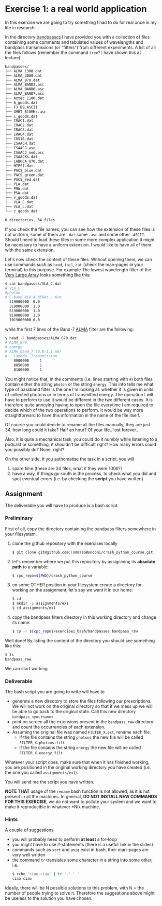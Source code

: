 # Exercise 1: a real world application

In this exercise we are going to try something I had to do for real once in my life in research.

In the directory [bandpasses](bandpasses) I have provided you with a collection of files containing some comments and tabulated values of wavelengths and bandpass transmissions (or "filters") from different experiments.
A list of all the files follows (remember the command ``tree``? I have shown this at lecture).

```bash
bandpasses/
├── ALMA_1300.dat
├── ALMA_3000.dat
├── ALMA_870.dat
├── ALMA_BAND3.asc
├── ALMA_BAND6.asc
├── ALMA_BAND7.asc
├── Aztec_1100.dat
├── b_goods.dat
├── FJ_BB.ASCII
├── GMRT_610MHz.asc
├── i_goods.dat
├── IRAC1.dat
├── IRAC2.dat
├── IRAC3.dat
├── IRAC4.dat
├── IRS16.dat
├── ISAACH.dat
├── ISAACJ.asc
├── ISAACJ_mod.asc
├── ISAACKs.dat
├── LABOCA_870.dat
├── MIPS1.dat
├── PACS_blue.dat
├── PACS_green.dat
├── PACS_red.dat
├── PLW.dat
├── PMW.dat
├── PSW.dat
├── v_goods.dat
├── VLA_C.dat
├── VLA_L.dat
└── z_goods.dat

0 directories, 34 files
```

If you check the file names, you can see how the extension of these files is not uniform, some of them are ``.dat`` some ``.asc`` and some other ``.ASCII``.
Should I need to load these files in some more complex application it might be necessary to have a uniform extension. I would like to have all of them with the same extension.

Let's now check the content of these files. Without opening them, we can use commands such as ``head``, ``tail``, ``cat`` (check the man-pages in your terminal) to this purpose. For example The lowest wavelength filter of the [Very Large Array](https://public.nrao.edu/telescopes/vla/) looks something like this:

```bash
$ cat bandpasses/VLA_C.dat
# VLA_C
#photon
# C-band VLA 4.85GHz - 6cm
  219000000  0.0 
  319000000  1.0 
  619000000  1.0 
  919000000  1.0 
  1019000000 0.0
```

while the first 7 lines of the Band-7 [ALMA](https://www.almaobservatory.org/en/home/) filter are the following:

```bash
$ head -7 bandpasses/ALMA_870.dat
# ALMA_870
# energy
# ALMA_band_7 (0.8-1.1 mm)
#	Lambda	Transmission
	8000000 	1
	8050000		1
	8100000		1
```

You might notice that, in the comments (i.e. lines starting with ``#``) both files contain either the string ``photon`` or the string ``energy``.
This info tells me what type of passband filter is the one I'm looking at: whether it is given in units of collected photons or in terms of transmitted energy. The operation I will have to perform to use it would be different in the two different cases.
It is therefore quite annoying having to open the file everytime I am required to decide which of the two operations to perform.
It would be way more straightforward to have this information in the name of the file itself.

Of course you could decide to rename all the files manually, they are just 34, how long could it take? Half an hour? Of your life.. lost forever..

Also, it is quite a mechanical task, you could do it numbly while listening to a podcast or something, it shouldn't be difficult right? How many errors could you possibly do? None, right?

On the other side, if you authomatise the task in a script, you will

1. spare time (these are 34 files, what if they were 1000?)
2. have a way, if things go south in the process, to check what you did and spot eventual errors (i.e. by checking the **script** you have written)

## Assignment

The deliverable you will have to produce is a bash script.

### Preliminary

First of all, copy the directory containing the bandpass filters somewhere in your filesystem.

1. clone the github repository with the exercises locally
   ```bash
   $ git clone git@github.com:TommasoRonconi/crash_python_course.git
   ```
2. let's remember where we put this repository by assignining its **absolute path** to a variable:
   ```bash
   $ cpc_repo=${PWD}/crash_python_course
   ```
2. on some OTHER position in your filesystem create a directory for working on the assignment, let's say we want it in our home:
   ```bash
   $ cd
   $ mkdir -p assignments/ex1
   $ cd assignments/ex1
   ```
3. copy the bandpass filters directory in this working directory and change its name:
   ```bash
   $ cp -r ${cpc_repo}/exercise1_bash/bandpasses bandpass_raw
   ```

Well done! By listing the content of the directory you should see something like this:
```bash
$ ls
bandpass_raw
```

We can start working.

### Deliverable

The bash script you are going to write will have to

- generate a new directory to store the files following our prescriptions. We will not work on the original directory so that if we mess up we will be able to go back to the original state. Call this new directory ``bandpass_<yourname>``.
- print on screen all the extensions present in the ``bandpass_raw`` directory and count the occurrencies of each extension.
- Assuming the original file was named ``FILTER_X.ext``, rename each file:
  - if the file contains the string ``photons`` the new file will be called ``FILTER_X.photons.filt``
  - if the file contains the string ``energy`` the new file will be called ``FILTER_X.energy.filt``

Whatever your script does, make sure that when it has finished working, you are positioned in the original working directory you have created (i.e. the one you called ``assignments/ex1``).

You will send me the script you have written.

**NOTE THAT** usage of the ``rename`` bash function is not allowed, as it is not present in all the machines. In general, **DO NOT INSTALL NEW COMMANDS FOR THIS EXERCISE**, we do not want to pollute your system and we want to make it reproducible in whatever *Nix machine.

### Hints

A couple of suggestions

- you will probably need to perform **at least** a for-loop
- you might have to use if-statements (there is a useful link in the slides)
- commands such as ``sort`` and ``uniq`` exist in bash, their man-pages are very well written
- the command ``tr`` translates some character in a string into some other, i.e.
  ```bash
  $ echo 'ciao-ciao' | tr '-' ' '
  ciao ciao
  ```

Ideally, there will be N possible solutions to this problem, with N = the number of people trying to solve it. Therefore the suggestions above might be useless to the solution you have chosen.